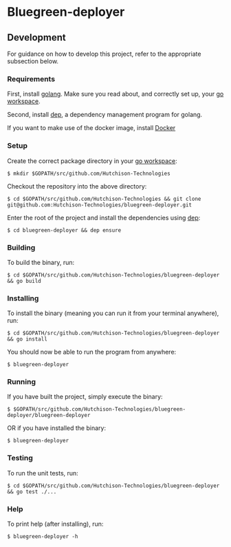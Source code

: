 # Bluegreen-deployer

## Development

For guidance on how to develop this project, refer to the appropriate subsection below.

### Requirements

First, install [golang](https://golang.org/dl/). Make sure you read about, and correctly set up, your [go workspace](https://golang.org/doc/code.html#Workspaces).

Second, install [dep](https://golang.github.io/dep/), a dependency management program for golang.

If you want to make use of the docker image, install [Docker](https://docs.docker.com/install/)

### Setup

Create the correct package directory in your [go workspace](https://golang.org/doc/code.html#Workspaces):

    $ mkdir $GOPATH/src/github.com/Hutchison-Technologies

Checkout the repository into the above directory:

    $ cd $GOPATH/src/github.com/Hutchison-Technologies && git clone git@github.com:Hutchison-Technologies/bluegreen-deployer.git

Enter the root of the project and install the dependencies using [dep](https://golang.github.io/dep/):

    $ cd bluegreen-deployer && dep ensure

### Building

To build the binary, run:

    $ cd $GOPATH/src/github.com/Hutchison-Technologies/bluegreen-deployer && go build

### Installing

To install the binary (meaning you can run it from your terminal anywhere), run:

    $ cd $GOPATH/src/github.com/Hutchison-Technologies/bluegreen-deployer && go install

You should now be able to run the program from anywhere:

    $ bluegreen-deployer

### Running

If you have built the project, simply execute the binary:

    $ $GOPATH/src/github.com/Hutchison-Technologies/bluegreen-deployer/bluegreen-deployer

OR if you have installed the binary:

    $ bluegreen-deployer

### Testing

To run the unit tests, run:

    $ cd $GOPATH/src/github.com/Hutchison-Technologies/bluegreen-deployer && go test ./...

### Help

To print help (after installing), run:

    $ bluegreen-deployer -h
